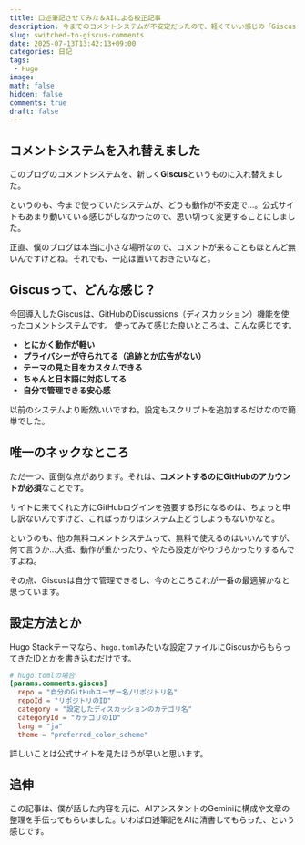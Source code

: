 ```yaml
---
title: 口述筆記させてみた＆AIによる校正記事
description: 今までのコメントシステムが不安定だったので、軽くていい感じの「Giscus」に乗り換えた話。設定方法や、唯一のネックについても触れておきます。
slug: switched-to-giscus-comments
date: 2025-07-13T13:42:13+09:00
categories: 日記
tags:
 - Hugo
image:
math: false
hidden: false
comments: true
draft: false
---
```


## コメントシステムを入れ替えました

このブログのコメントシステムを、新しく**Giscus**というものに入れ替えました。

というのも、今まで使っていたシステムが、どうも動作が不安定で…。公式サイトもあまり動いている感じがしなかったので、思い切って変更することにしました。

正直、僕のブログは本当に小さな場所なので、コメントが来ることもほとんど無いんですけどね。それでも、一応は置いておきたいなと。

## Giscusって、どんな感じ？

今回導入したGiscusは、GitHubのDiscussions（ディスカッション）機能を使ったコメントシステムです。
使ってみて感じた良いところは、こんな感じです。

* **とにかく動作が軽い**
* **プライバシーが守られてる（追跡とか広告がない）**
* **テーマの見た目をカスタムできる**
* **ちゃんと日本語に対応してる**
* **自分で管理できる安心感**

以前のシステムより断然いいですね。設定もスクリプトを追加するだけなので簡単でした。

## 唯一のネックなところ

ただ一つ、面倒な点があります。それは、**コメントするのにGitHubのアカウントが必須**なことです。

サイトに来てくれた方にGitHubログインを強要する形になるのは、ちょっと申し訳ないんですけど、こればっかりはシステム上どうしようもないかなと。

というのも、他の無料コメントシステムって、無料で使えるのはいいんですが、何て言うか…大抵、動作が重かったり、やたら設定がやりづらかったりするんですよね。

その点、Giscusは自分で管理できるし、今のところこれが一番の最適解かなと思っています。

## 設定方法とか

Hugo Stackテーマなら、`hugo.toml`みたいな設定ファイルにGiscusからもらってきたIDとかを書き込むだけです。

```toml
# hugo.tomlの場合
[params.comments.giscus]
  repo = "自分のGitHubユーザー名/リポジトリ名"
  repoId = "リポジトリのID"
  category = "設定したディスカッションのカテゴリ名"
  categoryId = "カテゴリのID"
  lang = "ja"
  theme = "preferred_color_scheme"
```

詳しいことは公式サイトを見たほうが早いと思います。

## 追伸
この記事は、僕が話した内容を元に、AIアシスタントのGeminiに構成や文章の整理を手伝ってもらいました。いわば口述筆記をAIに清書してもらった、という感じです。